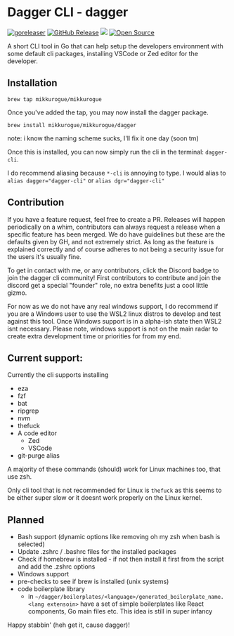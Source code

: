 # Dagger CLI - dagger
[![goreleaser](https://github.com/mikkurogue/bigmile-cli/actions/workflows/release.yml/badge.svg)](https://github.com/mikkurogue/bigmile-cli/actions/workflows/release.yml) [![GitHub Release](https://img.shields.io/github/release/tterb/PlayMusic.svg?style=flat)]()
[![](https://dcbadge.limes.pink/api/server/sjuAavPyQt?style=flat)](https://discord.gg/sjuAavPyQt)  [![Open Source](https://badges.frapsoft.com/os/v1/open-source.svg?v=103)](https://opensource.org/)


A short CLI tool in Go that can help setup the developers environment with some default cli packages, installing VSCode or Zed editor for the developer.

## Installation

`brew tap mikkurogue/mikkurogue`

Once you've added the tap, you may now install the dagger package.

`brew install mikkurogue/mikkurogue/dagger`

note: i know the naming scheme sucks, I'll fix it one day (soon tm)

Once this is installed, you can now simply run the cli in the terminal:
`dagger-cli`.

I do recommend aliasing because `*-cli` is annoying to type. I would alias to `alias dagger="dagger-cli"` or `alias dgr="dagger-cli"`

## Contribution

If you have a feature request, feel free to create a PR. Releases will happen periodically on a whim, contributors can always request a release when a specific feature has been merged. We do have guidelines but these are the defaults given by GH, and not extremely strict. As long as the feature is explained correctly and of course adheres to not being a security issue for the users it's usually fine.

To get in contact with me, or any contributors, click the Discord badge to join the dagger cli community!
First contributors to contribute and join the discord get a special "founder" role, no extra benefits just a cool little gizmo.

For now as we do not have any real windows support, I do recommend if you are a Windows user to use the WSL2 linux distros to develop and test against this tool. Once Windows support is in a alpha-ish state then WSL2 isnt necessary. Please note, windows support is not on the main radar to create extra development time or priorities for from my end.

## Current support:

Currently the cli supports installing
- eza
- fzf
- bat
- ripgrep
- nvm
- thefuck
- A code editor
  - Zed
  - VSCode
- git-purge alias

A majority of these commands (should) work for Linux machines too, that use zsh.

Only cli tool that is not recommended for Linux is `thefuck` as this seems to be either super slow or it doesnt work properly on the Linux kernel.

## Planned
 - Bash support (dynamic options like removing oh my zsh when bash is selected)
 - Update .zshrc / .bashrc files for the installed packages
 - Check if homebrew is installed - if not then install it first from the script and add the .zshrc options
 - Windows support
 - pre-checks to see if brew is installed (unix systems)
 - code boilerplate library
   - in `~/dagger/boilerplates/<language>/generated_boilerplate_name.<lang extensoin>` have a set of simple boilerplates like React components, Go main files etc. This idea is still in super infancy



Happy stabbin' (heh get it, cause dagger)!
